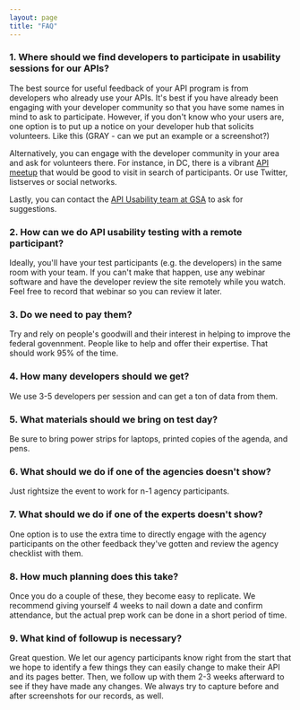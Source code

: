 ```yaml
---
layout: page
title: "FAQ"
---
```


### 1. Where should we find developers to participate in usability sessions for our APIs?
  
The best source for useful feedback of your API program is from developers who already use your APIs.  It's best if you have already been engaging with your developer community so that you have some names in mind to ask to participate. However, if you don't know who your users are, one option is to put up a notice on your developer hub that solicits volunteers.  Like this (GRAY - can we put an example or a screenshot?)
  
Alternatively, you can engage with the developer community in your area and ask for volunteers there.  For instance, in DC, there is a vibrant [API meetup](http://www.meetup.com/DC-Web-API-User-Group/) that would be good to visit in search of participants.  Or use Twitter, listserves or social networks.

Lastly, you can contact the [API Usability team at GSA](http://18f.github.io/API-Usability-Testing/pages/contact_us) to ask for suggestions.   


### 2. How can we do API usability testing with a remote participant?  

Ideally, you'll have your test participants (e.g. the developers) in the same room with your team. If you can't make that happen, use any webinar software and have the developer review the site remotely while you watch. Feel free to record that webinar so you can review it later.

### 3. Do we need to pay them?

Try and rely on people's goodwill and their interest in helping to improve the federal govennment. People like to help and offer their expertise. That should work 95% of the time.

### 4. How many developers should we get?

We use 3-5 developers per session and can get a ton of data from them.


### 5. What materials should we bring on test day?  

Be sure to bring power strips for laptops, printed copies of the agenda, and pens.  

### 6. What should we do if one of the agencies doesn't show? 

Just rightsize the event to work for n-1 agency participants.

### 7. What should we do if one of the experts doesn't show?   

One option is to use the extra time to directly engage with the agency participants on the other feedback they've gotten and review the agency checklist with them.  

### 8. How much planning does this take?

Once you do a couple of these, they become easy to replicate. We recommend giving yourself 4 weeks to nail down a date and confirm attendance, but the actual prep work can be done in a short period of time.

### 9. What kind of followup is necessary?

Great question. We let our agency participants know right from the start that we hope to identify a few things they can easily change to make their API and its pages better. Then, we follow up with them 2-3 weeks afterward to see if they have made any changes. We always try to capture before and after screenshots for our records, as well.




